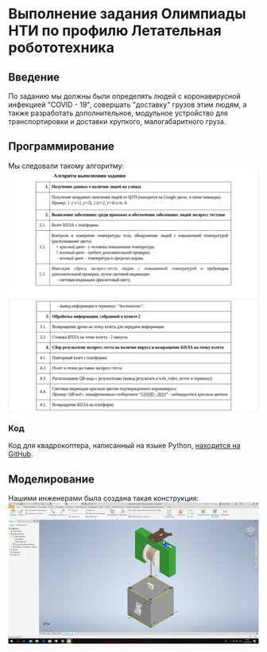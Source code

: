 # Выполнение задания Олимпиады НТИ по профилю Летательная робототехника
## Введение
По заданию мы должны были определять людей с коронавирусной инфекцией "COVID - 19", совершать "доставку" грузов этим людям, а также разработать дополнительное, модульное устройство для транспортировки и доставки хрупкого, малогабаритного груза.

## Программирование
Мы следовали такому алгоритму:
<img src="assets/algorithm_1.png">
<img src="assets/algorithm_2.png">
### Код
Код для квадрокоптера, написанный на языке Python, [находится на GitHub](main_with_comments.py).

## Моделирование
Нашими инженерами была создана такая конструкция:
<img src="assets/model.jpg">
